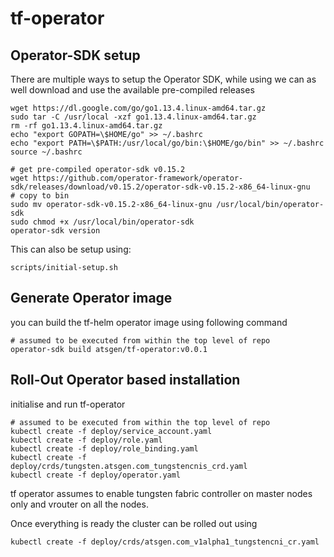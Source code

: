 # tf-operator
## Operator-SDK setup
There are multiple ways to setup the Operator SDK, while using we can as well download and use the available pre-compiled releases
```
wget https://dl.google.com/go/go1.13.4.linux-amd64.tar.gz
sudo tar -C /usr/local -xzf go1.13.4.linux-amd64.tar.gz
rm -rf go1.13.4.linux-amd64.tar.gz
echo "export GOPATH=\$HOME/go" >> ~/.bashrc
echo "export PATH=\$PATH:/usr/local/go/bin:\$HOME/go/bin" >> ~/.bashrc
source ~/.bashrc

# get pre-compiled operator-sdk v0.15.2
wget https://github.com/operator-framework/operator-sdk/releases/download/v0.15.2/operator-sdk-v0.15.2-x86_64-linux-gnu
# copy to bin
sudo mv operator-sdk-v0.15.2-x86_64-linux-gnu /usr/local/bin/operator-sdk
sudo chmod +x /usr/local/bin/operator-sdk
operator-sdk version
```

This can also be setup using:
```
scripts/initial-setup.sh
```

## Generate Operator image
you can build the tf-helm operator image using following command
```
# assumed to be executed from within the top level of repo
operator-sdk build atsgen/tf-operator:v0.0.1
```

## Roll-Out Operator based installation
initialise and run tf-operator
```
# assumed to be executed from within the top level of repo
kubectl create -f deploy/service_account.yaml
kubectl create -f deploy/role.yaml
kubectl create -f deploy/role_binding.yaml
kubectl create -f deploy/crds/tungsten.atsgen.com_tungstencnis_crd.yaml
kubectl create -f deploy/operator.yaml
```

tf operator assumes to enable tungsten fabric controller on master nodes only and vrouter on all the nodes.

Once everything is ready the cluster can be rolled out using
```
kubectl create -f deploy/crds/atsgen.com_v1alpha1_tungstencni_cr.yaml
```

